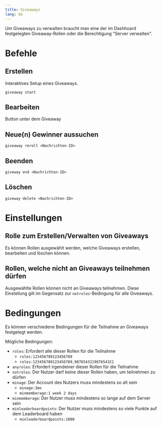 ```yaml
---
title: Giveaways
lang: de
---
```


Um Giveaways zu verwalten braucht man eine der im Dashhoard festgelegten Giveaway-Rollen oder die Berechtigung "Server verwalten".

# Befehle

## Erstellen

Interaktives Setup eines Giveaways.

`giveaway start`

## Bearbeiten

Button unter dem Giveaway

## Neue(n) Gewinner aussuchen

`giveaway reroll <Nachrichten-ID>`

## Beenden

`giveway end <Nachrichten-ID>`

## Löschen

`giveway delete <Nachrichten-ID>`

# Einstellungen

## Rolle zum Erstellen/Verwalten von Giveaways
Es können Rollen ausgewählt werden, welche Giveaways erstellen, bearbeiten und löschen können.

## Rollen, welche nicht an Giveaways teilnehmen dürfen
Ausgewählte Rollen können nicht an Giveaways teilnehmen. Diese Einstellung gilt im Gegensatz zur `notroles`-Bedingung für alle Giveaways.

# Bedingungen
Es können verschiedene Bedingungen für die Teilnahme an Giveaways festgelegt werden.

Mögliche Bedingungen:
* `roles`: Erfordert alle dieser Rollen für die Teilnahme
	* `roles:123456789123456789`
	* `roles:123456789123456789,987654321987654321`
* `anyroles`: Erfordert irgendeiner dieser Rollen für die Teilnahme
* `notroles`: Der Nutzer darf keine dieser Rollen haben, um teilnehmen zu dürfen
* `minage`: Der Account des Nutzers muss mindestens so alt sein
	* `minage:3mo`
	* `minmemberage:1 week 2 days`
* `minmemberage`: Der Nutzer muss mindestens so lange auf dem Server sein
* `minleaderboardpoints`: Der Nutzer muss mindestens so viele Punkte auf dem Leaderboard haben
	* `minleaderboardpoints:1000`
